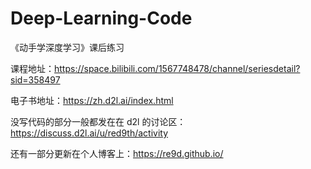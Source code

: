 # Deep-Learning-Code
《动手学深度学习》课后练习

课程地址：https://space.bilibili.com/1567748478/channel/seriesdetail?sid=358497

电子书地址：https://zh.d2l.ai/index.html

没写代码的部分一般都发在在 d2l 的讨论区：https://discuss.d2l.ai/u/red9th/activity

还有一部分更新在个人博客上：https://re9d.github.io/